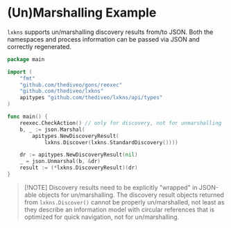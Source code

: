 # (Un)Marshalling Example

`lxkns` supports un/marshalling discovery results from/to JSON. Both the
namespaces and process information can be passed via JSON and correctly
regenerated.

```go
package main

import (
    "fmt"
    "github.com/thediveo/gons/reexec"
    "github.com/thediveo/lxkns"
    apitypes "github.com/thediveo/lxkns/api/types"
)

func main() {
    reexec.CheckAction() // only for discovery, not for unmarshalling
    b, _ := json.Marshal(
        apitypes.NewDiscoveryResult(
            lxkns.Discover(lxkns.StandardDiscovery())))

    dr := apitypes.NewDiscoveryResult(nil)
    _ = json.Unmarshal(b, &dr)
    result := (*lxkns.DiscoveryResult)(dr)
}
```

> [!NOTE] Discovery results need to be explicitly "wrapped" in JSON-able objects
> for un/marshalling. The discovery result objects returned from
> `lxkns.Discover()` cannot be properly un/marshalled, not least as they
> describe an information model with circular references that is optimized for
> quick navigation, not for un/marshalling.
